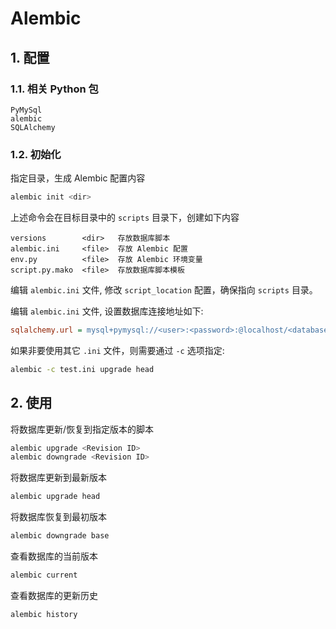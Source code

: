 # Alembic

## 1. 配置

### 1.1. 相关 Python 包

```plaintext
PyMySql
alembic
SQLAlchemy
```

### 1.2. 初始化

指定目录，生成 Alembic 配置内容

```bash
alembic init <dir>
```

上述命令会在目标目录中的 `scripts` 目录下，创建如下内容

```plaintext
versions        <dir>   存放数据库脚本
alembic.ini     <file>  存放 Alembic 配置
env.py          <file>  存放 Alembic 环境变量
script.py.mako  <file>  存放数据库脚本模板
```

编辑 `alembic.ini` 文件, 修改 `script_location` 配置，确保指向 `scripts` 目录。

编辑 `alembic.ini` 文件, 设置数据库连接地址如下:

```ini
sqlalchemy.url = mysql+pymysql://<user>:<password>:@localhost/<database>
```

如果非要使用其它 `.ini` 文件，则需要通过 `-c` 选项指定:

```bash
alembic -c test.ini upgrade head
```

## 2. 使用

将数据库更新/恢复到指定版本的脚本

```bash
alembic upgrade <Revision ID>
alembic downgrade <Revision ID>
```

将数据库更新到最新版本

```bash
alembic upgrade head
```

将数据库恢复到最初版本

```bash
alembic downgrade base
```

查看数据库的当前版本

```bash
alembic current
```

查看数据库的更新历史

```bash
alembic history
```
